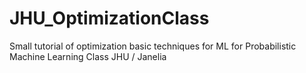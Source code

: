 # JHU_OptimizationClass
Small tutorial of optimization basic techniques for ML for Probabilistic Machine Learning Class JHU / Janelia

